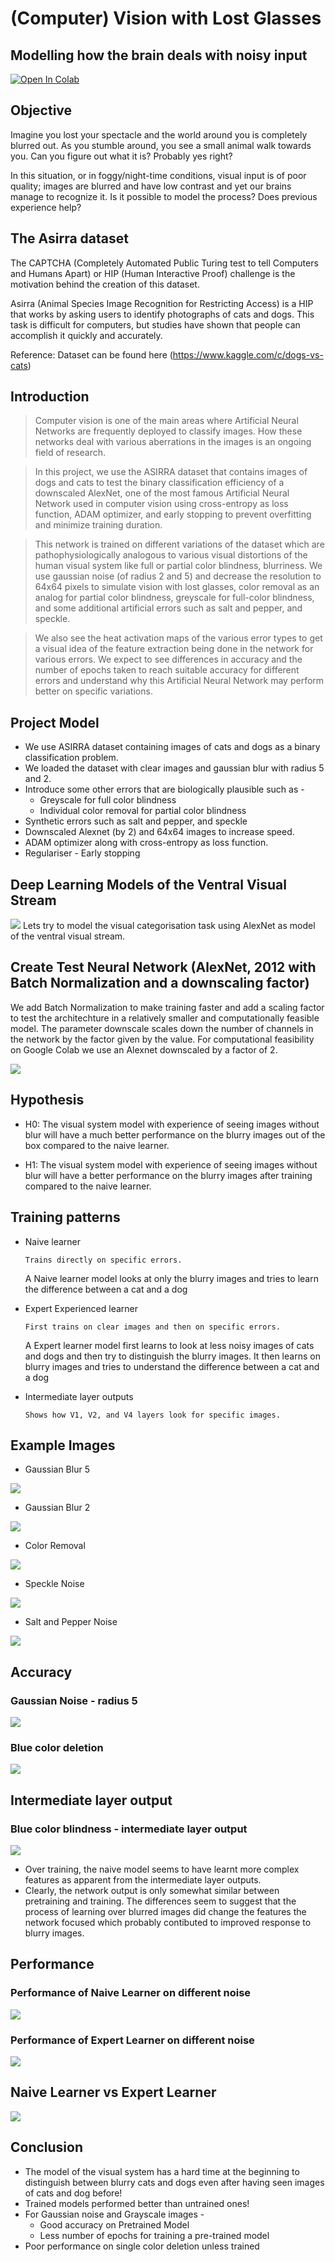 # (Computer) Vision with Lost Glasses
## Modelling how the brain deals with noisy input

[![Open In Colab](https://colab.research.google.com/assets/colab-badge.svg)](https://colab.research.google.com/drive/1A9_x5ZdJ040Ow6PVx1s-myxQAbaCMOJO)

## Objective
Imagine you lost your spectacle and the world around you is completely blurred out. As you stumble around, you see a small animal walk towards you. Can you figure out what it is? Probably yes right?

In this situation, or in foggy/night-time conditions, visual input is of poor quality; images are blurred and have low contrast and yet our brains manage to recognize it. Is it possible to model the process? Does previous experience help?

## The Asirra dataset
The CAPTCHA (Completely Automated Public Turing test to tell Computers and Humans Apart) or HIP (Human Interactive Proof) challenge is the motivation behind the creation of this dataset.

Asirra (Animal Species Image Recognition for Restricting Access) is a HIP that works by asking users to identify photographs of cats and dogs. This task is difficult for computers, but studies have shown that people can accomplish it quickly and accurately.

Reference: Dataset can be found here (https://www.kaggle.com/c/dogs-vs-cats)

## Introduction

> Computer vision is one of the main areas where Artificial Neural Networks are frequently deployed to classify images. How these networks deal with various aberrations in the images is an ongoing field of research. 

> In this project, we use the ASIRRA dataset that contains images of dogs and cats to test the binary classification efficiency of a downscaled AlexNet, one of the most famous Artificial Neural Network used in computer vision using cross-entropy as loss function, ADAM optimizer, and early stopping to prevent overfitting and minimize training duration.

> This network is trained on different variations of the dataset which are pathophysiologically analogous to various visual distortions of the human visual system like full or partial color blindness, blurriness. We use gaussian noise (of radius 2 and 5) and decrease the resolution to 64x64 pixels to simulate vision with lost glasses, color removal as an analog for partial color blindness, greyscale for full-color blindness, and some additional artificial errors such as salt and pepper, and speckle.

> We also see the heat activation maps of the various error types to get a visual idea of the feature extraction being done in the network for various errors. We expect to see differences in accuracy and the number of epochs taken to reach suitable accuracy for different errors and understand why this Artificial Neural Network may perform better on specific variations.

## Project Model 

* We use ASIRRA dataset containing images of cats and dogs as a binary classification problem.
* We loaded the dataset with clear images and gaussian blur with radius 5 and 2.
* Introduce some other errors that are biologically plausible such as - 
  * Greyscale for full color blindness
  * Individual color removal for partial color blindness
* Synthetic errors such as salt and pepper, and speckle
* Downscaled Alexnet (by 2) and 64x64 images to increase speed.
* ADAM optimizer along with cross-entropy as loss function.
* Regulariser - Early stopping

## Deep Learning Models of the Ventral Visual Stream
![](https://www.biorxiv.org/content/biorxiv/early/2020/01/02/407007/F1.large.jpg)
Lets try to model the visual categorisation task using AlexNet as model of the ventral visual stream.

## Create Test Neural Network (AlexNet, 2012 with Batch Normalization and a downscaling factor)
We add Batch Normalization to make training faster and add a scaling factor to test the architechture in a relatively smaller and computationally feasible model. The parameter downscale scales down the number of channels in the network by the factor given by the value. For computational feasibility on Google Colab we use an Alexnet downscaled by a factor of 2.

![](https://miro.medium.com/max/1838/1*bD_DMBtKwveuzIkQTwjKQQ.png)

## Hypothesis
- H0: The visual system model with experience of seeing images without blur will have a much better performance on the blurry images out of the box compared to the naive learner.

- H1: The visual system model with experience of seeing images without blur will have a better performance on the blurry images after training compared to the naive learner.

## Training patterns

* Naive learner
  ``` 
  Trains directly on specific errors.
  ```
  A Naive learner model looks at only the blurry images and tries to learn the difference between a cat and a dog

* Expert Experienced learner 
  ``` 
  First trains on clear images and then on specific errors.
  ```
  A Expert learner model first learns to look at less noisy images of cats and dogs and then try to distinguish the blurry images. It then learns on blurry images and tries to understand the difference between a cat and a dog
  
* Intermediate layer outputs
  ``` 
  Shows how V1, V2, and V4 layers look for specific images.
  ```
## Example Images
* Gaussian Blur 5

![](https://raw.githubusercontent.com/SAIGANESH02/Vision_with_Lost_Glasses/master/assets/GuassianBlur5.png)

* Gaussian Blur 2

![](https://raw.githubusercontent.com/SAIGANESH02/Vision_with_Lost_Glasses/master/assets/GuassianBlur2.png)

* Color Removal

![](https://raw.githubusercontent.com/SAIGANESH02/Vision_with_Lost_Glasses/master/assets/colorem.png)

* Speckle Noise

![](https://raw.githubusercontent.com/SAIGANESH02/Vision_with_Lost_Glasses/master/assets/speckleblur.png)

* Salt and Pepper Noise

![](https://raw.githubusercontent.com/SAIGANESH02/Vision_with_Lost_Glasses/master/assets/SandPBlur.png)

## Accuracy
### Gaussian Noise - radius 5
![](https://raw.githubusercontent.com/SAIGANESH02/Vision_with_Lost_Glasses/master/assets/Acc_GN_5.png)
### Blue color deletion
![](https://raw.githubusercontent.com/SAIGANESH02/Vision_with_Lost_Glasses/master/assets/Acc_BlCol.png)
## Intermediate layer output
### Blue color blindness - intermediate layer output

![](https://raw.githubusercontent.com/SAIGANESH02/Vision_with_Lost_Glasses/master/assets/bl_ILO.JPG)
- Over training, the naive model seems to have learnt more complex features as apparent from the intermediate layer outputs.
- Clearly, the network output is only somewhat similar between pretraining and training. The differences seem to suggest that the process of learning over blurred images did change the features the network focused which probably contibuted to improved response to blurry images.

## Performance
### Performance of Naive Learner on different noise
![](https://raw.githubusercontent.com/SAIGANESH02/Vision_with_Lost_Glasses/master/assets/performance_naive_learner_all_noises.png)
### Performance of Expert Learner on different noise
![](https://raw.githubusercontent.com/SAIGANESH02/Vision_with_Lost_Glasses/master/assets/performance_experience_learner_all_noises.png)
## Naive Learner vs Expert Learner 
![](https://raw.githubusercontent.com/SAIGANESH02/Vision_with_Lost_Glasses/master/assets/nlvsel.png)

## Conclusion

* The model of the visual system has a hard time at the beginning to distinguish between blurry cats and dogs even after having seen images of cats and dog before!
* Trained models performed better than untrained ones!
* For Gaussian noise and Grayscale images -  
  * Good accuracy on Pretrained Model
  * Less number of epochs for training a pre-trained model
* Poor performance on single color deletion unless trained
